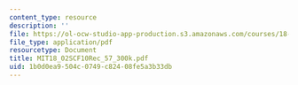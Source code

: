 ```yaml
---
content_type: resource
description: ''
file: https://ol-ocw-studio-app-production.s3.amazonaws.com/courses/18-02sc-multivariable-calculus-fall-2010/1b0d0ea9504c0749c82408fe5a3b33db_MIT18_02SCF10Rec_57_300k.pdf
file_type: application/pdf
resourcetype: Document
title: MIT18_02SCF10Rec_57_300k.pdf
uid: 1b0d0ea9-504c-0749-c824-08fe5a3b33db
---
```

